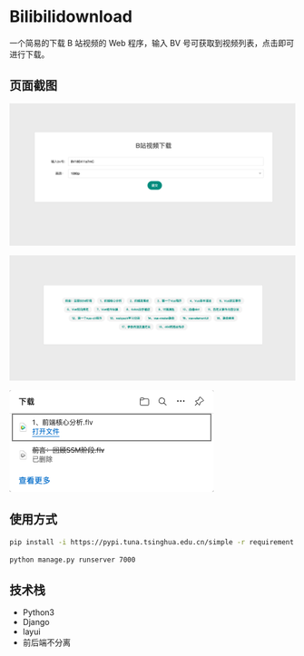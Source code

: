 # Bilibilidownload

一个简易的下载 B 站视频的 Web 程序，输入 BV 号可获取到视频列表，点击即可进行下载。


## 页面截图

![](https://github.com/hellokuls/bilibilidownload/blob/master/static/images/1.png?raw=true)

![](https://github.com/hellokuls/bilibilidownload/blob/master/static/images/2.png?raw=true)

![](https://github.com/hellokuls/bilibilidownload/blob/master/static/images/3.png?raw=true)

## 使用方式

```bash
pip install -i https://pypi.tuna.tsinghua.edu.cn/simple -r requirement.txt
```

```bash
python manage.py runserver 7000

```

## 技术栈

- Python3
- Django
- layui
- 前后端不分离

